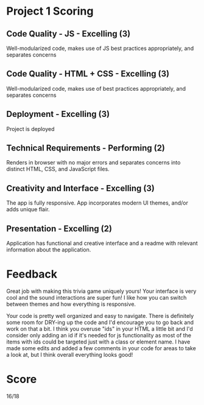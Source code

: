 # Project 1 Scoring

## Code Quality - JS - Excelling (3)

Well-modularized code, makes use of JS best practices appropriately, and separates concerns


## Code Quality - HTML + CSS  - Excelling (3)

Well-modularized code, makes use of best practices appropriately, and separates concerns

## Deployment - Excelling (3)

Project is deployed

## Technical Requirements	- Performing (2)

Renders in browser with no major errors and separates concerns into distinct HTML, CSS, and JavaScript files.

## Creativity and Interface	- Excelling (3)

The app is fully responsive. App incorporates modern UI themes, and/or adds unique flair.


## Presentation - Excelling (2)

Application has functional and creative interface and a readme with relevant information about the application.

# Feedback

Great job with making this trivia game uniquely yours! Your interface is very cool and the sound interactions are super fun! I like how you can switch between themes and how everything is responsive.  

Your code is pretty well organized and easy to navigate. There is definitely some room for DRY-ing up the code and I'd encourage you to go back and work on that a bit.  I think you overuse "ids" in your HTML a little bit and I'd consider only adding an id if it's needed for js functionality as most of the items with ids could be targeted just with a class or element name. I have made some edits and added a few comments in your code for areas to take a look at, but I think overall everything looks good!

# Score

16/18
